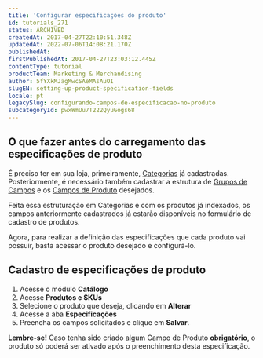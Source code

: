 ```yaml
---
title: 'Configurar especificações do produto'
id: tutorials_271
status: ARCHIVED
createdAt: 2017-04-27T22:10:51.348Z
updatedAt: 2022-07-06T14:08:21.170Z
publishedAt: 
firstPublishedAt: 2017-04-27T23:03:12.445Z
contentType: tutorial
productTeam: Marketing & Merchandising
author: 5fYXkMJagMwcSAeMAsAuOI
slugEN: setting-up-product-specification-fields
locale: pt
legacySlug: configurando-campos-de-especificacao-no-produto
subcategoryId: pwxWmUu7T222QyuGogs68
---
```


## O que fazer antes do carregamento das especificações de produto

É preciso ter em sua loja, primeiramente, [Categorias](/pt/tutorial/cadastrando-categoria) já cadastradas. Posteriormente, é necessário  também cadastrar a estrutura de [Grupos de Campos](/pt/tutorial/criando-grupo-de-categoria) e os [Campos de Produto](http://help.vtex.com/pt/tutorial/criando-um-campo-de-produto) desejados. 

Feita essa estruturação em Categorias e com os produtos já indexados, os campos anteriormente cadastrados já estarão disponíveis no formulário de cadastro de produtos.

Agora, para realizar a definição das especificações que cada produto vai possuir, basta acessar o produto desejado e configurá-lo.

## Cadastro de especificações de produto

1. Acesse o módulo **Catálogo**
2. Acesse **Produtos e SKUs**
3. Selecione o produto que deseja, clicando em **Alterar**
4. Acesse a aba **Especificações**
5. Preencha os campos solicitados e clique em **Salvar**.

**Lembre-se!** Caso tenha sido criado algum Campo de Produto **obrigatório**, o produto só poderá ser ativado após o preenchimento desta especificação.
